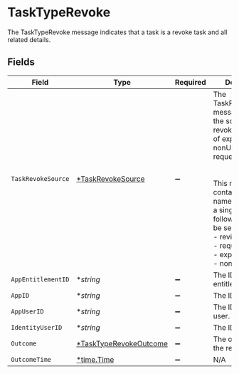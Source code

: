 # TaskTypeRevoke

 The TaskTypeRevoke message indicates that a task is a revoke task and all related details.



## Fields

| Field                                                                                                                                                                                                                                                                                 | Type                                                                                                                                                                                                                                                                                  | Required                                                                                                                                                                                                                                                                              | Description                                                                                                                                                                                                                                                                           |
| ------------------------------------------------------------------------------------------------------------------------------------------------------------------------------------------------------------------------------------------------------------------------------------- | ------------------------------------------------------------------------------------------------------------------------------------------------------------------------------------------------------------------------------------------------------------------------------------- | ------------------------------------------------------------------------------------------------------------------------------------------------------------------------------------------------------------------------------------------------------------------------------------- | ------------------------------------------------------------------------------------------------------------------------------------------------------------------------------------------------------------------------------------------------------------------------------------- |
| `TaskRevokeSource`                                                                                                                                                                                                                                                                    | [*TaskRevokeSource](../../models/shared/taskrevokesource.md)                                                                                                                                                                                                                          | :heavy_minus_sign:                                                                                                                                                                                                                                                                    |  The TaskRevokeSource message indicates the source of the revoke task is one of expired, nonUsage, request, or review.<br/><br/><br/>This message contains a oneof named origin. Only a single field of the following list may be set at a time:<br/>  - review<br/>  - request<br/>  - expired<br/>  - nonUsage<br/> |
| `AppEntitlementID`                                                                                                                                                                                                                                                                    | **string*                                                                                                                                                                                                                                                                             | :heavy_minus_sign:                                                                                                                                                                                                                                                                    |  The ID of the app entitlement.<br/>                                                                                                                                                                                                                                                  |
| `AppID`                                                                                                                                                                                                                                                                               | **string*                                                                                                                                                                                                                                                                             | :heavy_minus_sign:                                                                                                                                                                                                                                                                    |  The ID of the app.<br/>                                                                                                                                                                                                                                                              |
| `AppUserID`                                                                                                                                                                                                                                                                           | **string*                                                                                                                                                                                                                                                                             | :heavy_minus_sign:                                                                                                                                                                                                                                                                    |  The ID of the app user.<br/>                                                                                                                                                                                                                                                         |
| `IdentityUserID`                                                                                                                                                                                                                                                                      | **string*                                                                                                                                                                                                                                                                             | :heavy_minus_sign:                                                                                                                                                                                                                                                                    |  The ID of the user.<br/>                                                                                                                                                                                                                                                             |
| `Outcome`                                                                                                                                                                                                                                                                             | [*TaskTypeRevokeOutcome](../../models/shared/tasktyperevokeoutcome.md)                                                                                                                                                                                                                | :heavy_minus_sign:                                                                                                                                                                                                                                                                    |  The outcome of the revoke.<br/>                                                                                                                                                                                                                                                      |
| `OutcomeTime`                                                                                                                                                                                                                                                                         | [*time.Time](https://pkg.go.dev/time#Time)                                                                                                                                                                                                                                            | :heavy_minus_sign:                                                                                                                                                                                                                                                                    | N/A                                                                                                                                                                                                                                                                                   |